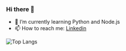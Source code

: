 ### Hi there 👋

- 🌱 I’m currently learning Python and Node.js
- 📫 How to reach me: [Linkedin](https://www.linkedin.com/in/rasmus-kibshede-28a712142/)

![Top Langs](https://github-readme-stats.vercel.app/api/top-langs/?username=Rasmus-Kibshede)

<!--
**Rasmus-Kibshede/Rasmus-Kibshede** is a ✨ _special_ ✨ repository because its `README.md` (this file) appears on your GitHub profile.

Here are some ideas to get you started:

- 🔭 I’m currently working on ...
- 👯 I’m looking to collaborate on ...
- 🤔 I’m looking for help with ...
- 💬 Ask me about ...
- 📫 How to reach me: ...
- 😄 Pronouns: ...
- ⚡ Fun fact: ...
-->
